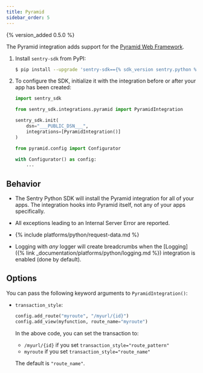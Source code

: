```yaml
---
title: Pyramid
sidebar_order: 5
---
```


{% version_added 0.5.0 %}

<!-- WIZARD -->
The Pyramid integration adds support for the [Pyramid Web
Framework](https://trypyramid.com/).

1. Install `sentry-sdk` from PyPI:

    ```bash
    $ pip install --upgrade 'sentry-sdk=={% sdk_version sentry.python %}'
    ```

2. To configure the SDK, initialize it with the integration before or after your app has been created:

    ```python
    import sentry_sdk

    from sentry_sdk.integrations.pyramid import PyramidIntegration

    sentry_sdk.init(
        dsn="___PUBLIC_DSN___",
        integrations=[PyramidIntegration()]
    )

    from pyramid.config import Configurator

    with Configurator() as config:
        ...
    ```

<!-- ENDWIZARD -->

## Behavior

* The Sentry Python SDK will install the Pyramid integration for all of your apps. The integration hooks into Pyramid itself, not any of your apps specifically.

* All exceptions leading to an Internal Server Error are reported.

* {% include platforms/python/request-data.md %}

* Logging with *any* logger will create breadcrumbs when
  the [Logging]({% link _documentation/platforms/python/logging.md %})
  integration is enabled (done by default).

## Options

You can pass the following keyword arguments to `PyramidIntegration()`:

* `transaction_style`:

  ```python
  config.add_route("myroute", "/myurl/{id}")
  config.add_view(myfunction, route_name="myroute")
  ```

  In the above code, you can set the transaction to:

  * `/myurl/{id}` if you set `transaction_style="route_pattern"`
  * `myroute` if you set `transaction_style="route_name"`

  The default is `"route_name"`.
